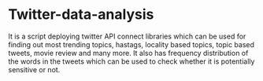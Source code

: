 # Twitter-data-analysis
It is a script deploying twitter API connect libraries which can be used for finding out most trending topics, hastags, locality based topics, topic based tweets, movie review and many more. It also has frequency distribution of the words in the tweets which can be used to check whether it is potentially sensitive or not.
